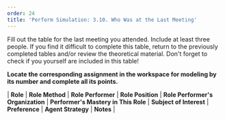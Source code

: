 ```yaml
---
order: 24
title: 'Perform Simulation: 3.10. Who Was at the Last Meeting'
---
```


Fill out the table for the last meeting you attended. Include at least three people. If you find it difficult to complete this table, return to the previously completed tables and/or review the theoretical material. Don't forget to check if you yourself are included in this table!

**Locate the corresponding assignment in the workspace for modeling by its number and complete all its points.**

| **Role** | **Role Method** | **Role Performer** | **Role Position** | **Role Performer's Organization** | **Performer's Mastery in This Role** | **Subject of Interest** | **Preference** | **Agent Strategy** | **Notes** |